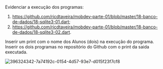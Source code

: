 
Evidenciar a execução dos programas:

1. https://github.com/ricdtaveira/mobdev-parte-01/blob/master/18-banco-de-dados/18-sqlite3-01.dart;
2. https://github.com/ricdtaveira/mobdev-parte-01/blob/master/18-banco-de-dados/18-sqlite3-02.dart.

Inserir um print com o nome dos Alunos (dois) na execução do programa. Inserir os dois programas no repositório do Github com o print da saida executada.

![396324342-7a74192c-0154-4d57-93e7-d015f23f7cf8](https://github.com/user-attachments/assets/a1d0aa4a-bce4-49cd-a600-853aad873b73)
